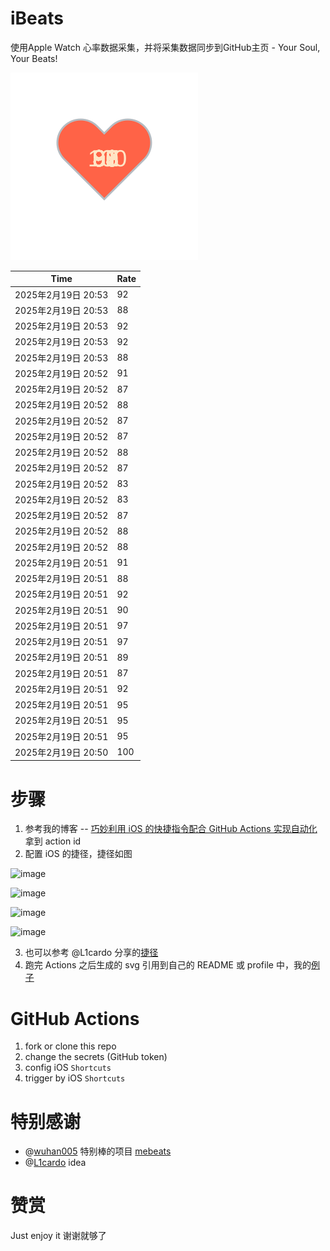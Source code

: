 # iBeats
使用Apple Watch 心率数据采集，并将采集数据同步到GitHub主页 - Your Soul, Your Beats!

![](./files/heart.svg)

<!--START_SECTION:my_heart_rate-->
| Time | Rate | 
 | ---- | ---- | 
| 2025年2月19日 20:53 | 92 |
| 2025年2月19日 20:53 | 88 |
| 2025年2月19日 20:53 | 92 |
| 2025年2月19日 20:53 | 92 |
| 2025年2月19日 20:53 | 88 |
| 2025年2月19日 20:52 | 91 |
| 2025年2月19日 20:52 | 87 |
| 2025年2月19日 20:52 | 88 |
| 2025年2月19日 20:52 | 87 |
| 2025年2月19日 20:52 | 87 |
| 2025年2月19日 20:52 | 88 |
| 2025年2月19日 20:52 | 87 |
| 2025年2月19日 20:52 | 83 |
| 2025年2月19日 20:52 | 83 |
| 2025年2月19日 20:52 | 87 |
| 2025年2月19日 20:52 | 88 |
| 2025年2月19日 20:52 | 88 |
| 2025年2月19日 20:51 | 91 |
| 2025年2月19日 20:51 | 88 |
| 2025年2月19日 20:51 | 92 |
| 2025年2月19日 20:51 | 90 |
| 2025年2月19日 20:51 | 97 |
| 2025年2月19日 20:51 | 97 |
| 2025年2月19日 20:51 | 89 |
| 2025年2月19日 20:51 | 87 |
| 2025年2月19日 20:51 | 92 |
| 2025年2月19日 20:51 | 95 |
| 2025年2月19日 20:51 | 95 |
| 2025年2月19日 20:51 | 95 |
| 2025年2月19日 20:50 | 100 |

<!--END_SECTION:my_heart_rate-->

# 步骤
1. 参考我的博客 -- [巧妙利用 iOS 的快捷指令配合 GitHub Actions 实现自动化](https://github.com/yihong0618/gitblog/issues/198) 拿到 action id
2. 配置 iOS 的捷径，捷径如图

![image](https://user-images.githubusercontent.com/15976103/122154218-0db0b480-ce97-11eb-93bb-5aec07c558dc.png)

![image](https://user-images.githubusercontent.com/15976103/122154236-186b4980-ce97-11eb-8e4b-70551a0391ae.png)

![image](https://user-images.githubusercontent.com/15976103/122154268-2d47dd00-ce97-11eb-902e-3acf292265a9.png)

![image](https://user-images.githubusercontent.com/15976103/122174055-fa144680-ceb4-11eb-9be2-3eb83cd516f7.png)

3. 也可以参考 @L1cardo 分享的[捷径](https://www.icloud.com/shortcuts/6ab6047b459c41ad822ad6b94b1c03d4)
4. 跑完 Actions 之后生成的 svg 引用到自己的 README 或 profile 中，我的[例子](https://github.com/yihong0618) 

# GitHub Actions

1. fork or clone this repo
2. change the secrets (GitHub token)
3. config iOS `Shortcuts` 
4. trigger by iOS `Shortcuts`

# 特别感谢
- @[wuhan005](https://github.com/wuhan005) 特别棒的项目 [mebeats](https://github.com/wuhan005/mebeats)
- @[L1cardo](https://github.com/L1cardo) idea

# 赞赏
Just enjoy it
谢谢就够了
